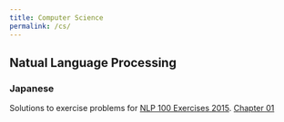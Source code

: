 ```yaml
---
title: Computer Science
permalink: /cs/
---
```


## Natual Language Processing

### Japanese

Solutions to exercise problems for [NLP 100 Exercises 2015](http://www.cl.ecei.tohoku.ac.jp/nlp100/).
[Chapter 01](https://stmsy.github.io/nlp-100-exercises-chapter-01/)
